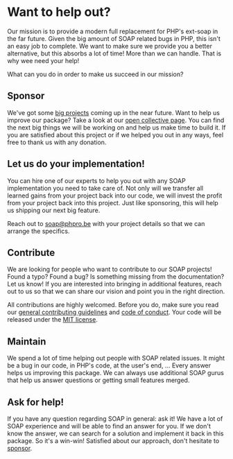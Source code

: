 # Want to help out?

Our mission is to provide a modern full replacement for PHP's ext-soap in the far future.
Given the big amount of SOAP related bugs in PHP, this isn't an easy job to complete.
We want to make sure we provide you a better alternative, but this absorbs a lot of time!
More than we can handle. That is why wee need your help!

What can you do in order to make us succeed in our mission?

## Sponsor

We've got some [big projects](PROJECTS.md) coming up in the near future.
Want to help us improve our package? Take a look at our [open collective page](https://opencollective.com/php-soap).
You can find the next big things we will be working on and help us make time to build it.
If you are satisfied about this project or if we helped you out in any ways, feel free to thank us with any donation. 

## Let us do your implementation!

You can hire one of our experts to help you out with any SOAP implementation you need to take care of.
Not only will we transfer all learned gains from your project back into our code, 
we will invest the profit from your project back into this project.
Just like sponsoring, this will help us shipping our next big feature.

Reach out to [soap@phpro.be](mailto:soap@phpro.be) with your project details so that we can arrange the specifics.

## Contribute

We are looking for people who want to contribute to our SOAP projects!
Found a typo? Found a bug? Is something missing from the documentation? Let us know!
If you are interested into bringing in additional features, reach out to us so that we can share our vision and point you in the right direction. 

All contributions are highly welcomed. Before you do, make sure you read our [general contributing guidelines](CONTRIBUTING.md) and [code of conduct](CODE_OF_CONDUCT.md). Your code will be released under the [MIT license](LICENSE).

## Maintain

We spend a lot of time helping out people with SOAP related issues.
It might be a bug in our code, in PHP's code, at the user's end, ...
Every answer helps us improving this package.
We can always use additional SOAP gurus that help us answer questions or getting small features merged.

## Ask for help!

If you have any question regarding SOAP in general: ask it!
We have a lot of SOAP experience and will be able to find an answer for you.
If we don't know the answer, we can search for a solution and implement it back in this package.
So it's a win-win!
Satisfied about our approach, don't hesitate to [sponsor](#sponsor).
